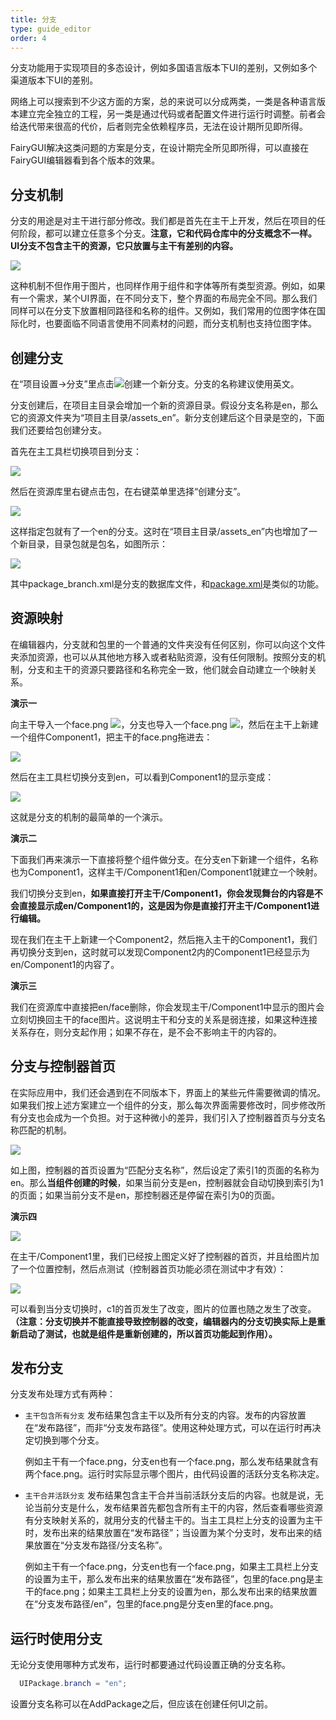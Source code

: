 ```yaml
---
title: 分支
type: guide_editor
order: 4
---
```


分支功能用于实现项目的多态设计，例如多国语言版本下UI的差别，又例如多个渠道版本下UI的差别。

网络上可以搜索到不少这方面的方案，总的来说可以分成两类，一类是各种语言版本建立完全独立的工程，另一类是通过代码或者配置文件进行运行时调整。前者会给迭代带来很高的代价，后者则完全依赖程序员，无法在设计期所见即所得。

FairyGUI解决这类问题的方案是分支，在设计期完全所见即所得，可以直接在FairyGUI编辑器看到各个版本的效果。

## 分支机制

分支的用途是对主干进行部分修改。我们都是首先在主干上开发，然后在项目的任何阶段，都可以建立任意多个分支。**注意，它和代码仓库中的分支概念不一样。UI分支不包含主干的资源，它只放置与主干有差别的内容。**

![](../../images/QQ20191210-162300.png)

这种机制不但作用于图片，也同样作用于组件和字体等所有类型资源。例如，如果有一个需求，某个UI界面，在不同分支下，整个界面的布局完全不同。那么我们同样可以在分支下放置相同路径和名称的组件。又例如，我们常用的位图字体在国际化时，也要面临不同语言使用不同素材的问题，而分支机制也支持位图字体。

## 创建分支

在“项目设置->分支”里点击![](../../images/QQ20191209-160453.png)创建一个新分支。分支的名称建议使用英文。

分支创建后，在项目主目录会增加一个新的资源目录。假设分支名称是en，那么它的资源文件夹为“项目主目录/assets_en”。新分支创建后这个目录是空的，下面我们还要给包创建分支。

首先在主工具栏切换项目到分支：

![](../../images/QQ20191210-201635.png)

然后在资源库里右键点击包，在右键菜单里选择“创建分支”。

![](../../images/QQ20191210-205005.png)

这样指定包就有了一个en的分支。这时在“项目主目录/assets_en”内也增加了一个新目录，目录包就是包名，如图所示：

![](../../images/QQ20191210-205055.png)

其中package_branch.xml是分支的数据库文件，和[package.xml](package.html#包的定义)是类似的功能。

## 资源映射

在编辑器内，分支就和包里的一个普通的文件夹没有任何区别，你可以向这个文件夹添加资源，也可以从其他地方移入或者粘贴资源，没有任何限制。按照分支的机制，分支和主干的资源只要路径和名称完全一致，他们就会自动建立一个映射关系。

**演示一**

向主干导入一个face.png ![](../../images/QQ20191210-210524.png)，分支也导入一个face.png ![](../../images/QQ20191210-210605.png)，然后在主干上新建一个组件Component1，把主干的face.png拖进去：

![](../../images/QQ20191210-210734.png)

然后在主工具栏切换分支到en，可以看到Component1的显示变成：

![](../../images/QQ20191210-210845.png)

这就是分支的机制的最简单的一个演示。

**演示二**

下面我们再来演示一下直接将整个组件做分支。在分支en下新建一个组件，名称也为Component1，这样主干/Component1和en/Component1就建立一个映射。

我们切换分支到en，**如果直接打开主干/Component1，你会发现舞台的内容是不会直接显示成en/Component1的，这是因为你是直接打开主干/Component1进行编辑。**

现在我们在主干上新建一个Component2，然后拖入主干的Component1，我们再切换分支到en，这时就可以发现Component2内的Component1已经显示为en/Component1的内容了。

**演示三**

我们在资源库中直接把en/face删除，你会发现主干/Component1中显示的图片会立刻切换回主干的face图片。这说明主干和分支的关系是弱连接，如果这种连接关系存在，则分支起作用；如果不存在，是不会不影响主干的内容的。

## 分支与控制器首页

在实际应用中，我们还会遇到在不同版本下，界面上的某些元件需要微调的情况。如果我们按上述方案建立一个组件的分支，那么每次界面需要修改时，同步修改所有分支也会成为一个负担。对于这种微小的差异，我们引入了控制器首页与分支名称匹配的机制。

![](../../images/QQ20191210-221456.png)

如上图，控制器的首页设置为“匹配分支名称”，然后设定了索引1的页面的名称为en。那么**当组件创建的时候**，如果当前分支是en，控制器就会自动切换到索引为1的页面；如果当前分支不是en，那控制器还是停留在索引为0的页面。

**演示四**

![](../../images/QQ20191210-224850.png)

在主干/Component1里，我们已经按上图定义好了控制器的首页，并且给图片加了一个位置控制，然后点测试（控制器首页功能必须在测试中才有效）：

![](../../images/2019-12-10-22_52_42.gif)

可以看到当分支切换时，c1的首页发生了改变，图片的位置也随之发生了改变。**（注意：分支切换并不能直接导致控制器的改变，编辑器内的分支切换实际上是重新启动了测试，也就是组件是重新创建的，所以首页功能起到作用）。**

## 发布分支

分支发布处理方式有两种：

- `主干包含所有分支` 发布结果包含主干以及所有分支的内容。发布的内容放置在“发布路径”，而非“分支发布路径”。使用这种处理方式，可以在运行时再决定切换到哪个分支。

  例如主干有一个face.png，分支en也有一个face.png，那么发布结果就含有两个face.png。运行时实际显示哪个图片，由代码设置的活跃分支名称决定。
  
- `主干合并活跃分支` 发布结果包含主干合并当前活跃分支后的内容。也就是说，无论当前分支是什么，发布结果首先都包含所有主干的内容，然后查看哪些资源有分支映射关系的，就用分支的代替主干的。当主工具栏上分支的设置为主干时，发布出来的结果放置在“发布路径”；当设置为某个分支时，发布出来的结果放置在“分支发布路径/分支名称”。
  
  例如主干有一个face.png，分支en也有一个face.png，如果主工具栏上分支的设置为主干，那么发布出来的结果放置在“发布路径”，包里的face.png是主干的face.png；如果主工具栏上分支的设置为en，那么发布出来的结果放置在“分支发布路径/en”，包里的face.png是分支en里的face.png。

## 运行时使用分支

无论分支使用哪种方式发布，运行时都要通过代码设置正确的分支名称。

```csharp
  UIPackage.branch = "en";
```

设置分支名称可以在AddPackage之后，但应该在创建任何UI之前。
